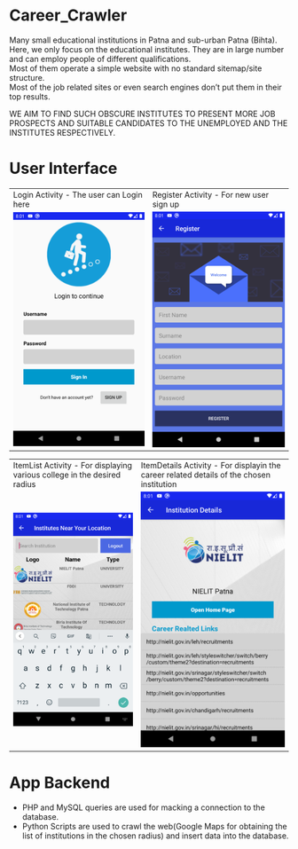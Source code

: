 # Career_Crawler
Many small educational institutions in Patna and sub-urban Patna (Bihta).</br>
Here, we only focus on the educational institutes. They are in large number and can employ people of different qualifications.</br>
Most of them operate a simple website with no standard sitemap/site structure.</br>
Most of the job related sites or even search engines don’t put them in their top results.</br>

WE AIM TO FIND SUCH OBSCURE INSTITUTES TO PRESENT MORE JOB PROSPECTS AND SUITABLE CANDIDATES TO THE UNEMPLOYED AND THE INSTITUTES RESPECTIVELY.</br>

# User Interface
</p>
<table>
  <tr>
    <td>Login Activity - The user can Login here</td>
    <td>Register Activity - For new user sign up</td>
  </tr>
  <tr>
    <td><img src="UI/MainActivity.png" width=350></td>
    <td><img src="UI/Register.png" width=350></td>
  </tr>
 </table>
<table>
  <tr>
    <td>ItemList Activity - For displaying various college in the desired radius</td>
    <td>ItemDetails Activity - For displayin the career related details of the chosen institution</td>
  </tr>
  <tr>
    <td><img src="UI/ItemList.png" width=350></td>
    <td><img src="UI/ItemDetails.png" width=350></td>
  </tr>
 </table>

# App Backend

<ul>
<li>PHP and MySQL queries are used for macking a connection to the database.</li>
<li>Python Scripts are used to crawl the web(Google Maps for obtaining the list of institutions in the chosen radius) and insert data into the database.</li>
</ul>
